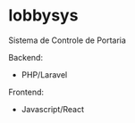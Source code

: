# lobbysys
 Sistema de Controle de Portaria 
 
 Backend:
 - PHP/Laravel
 
 Frontend:
 - Javascript/React
